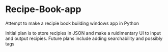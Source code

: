 # Recipe-Book-app
Attempt to make a recipie book building windows app in Python

Initial plan is to store recipies in JSON and make a ruidimentary UI to input and output recipies. Future plans include adding searchability and possibly tags
